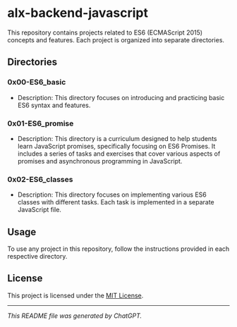 # alx-backend-javascript

This repository contains projects related to ES6 (ECMAScript 2015) concepts and features. Each project is organized into separate directories.

## Directories

### 0x00-ES6_basic

- Description: This directory focuses on introducing and practicing basic ES6 syntax and features.

### 0x01-ES6_promise

- Description: This directory is a curriculum designed to help students learn JavaScript promises, specifically focusing on ES6 Promises. It includes a series of tasks and exercises that cover various aspects of promises and asynchronous programming in JavaScript.

### 0x02-ES6_classes

- Description: This directory focuses on implementing various ES6 classes with different tasks. Each task is implemented in a separate JavaScript file.

## Usage

To use any project in this repository, follow the instructions provided in each respective directory.

## License

This project is licensed under the [MIT License](LICENSE).

---
*This README file was generated by ChatGPT.*
